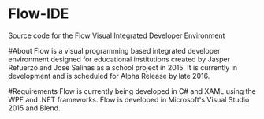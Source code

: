 # Flow-IDE
Source code for the Flow Visual Integrated Developer Environment

#About
Flow is a visual programming based integrated developer environment designed for educational institutions created by Jasper Refuerzo and Jose Salinas as a school project in 2015. It is currently in development and is scheduled for Alpha Release by late 2016.

#Requirements
Flow is currently being developed in C# and XAML using the WPF and .NET frameworks. Flow is developed in Microsoft's Visual Studio 2015 and Blend.

